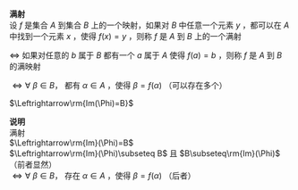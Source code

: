 **满射**  
设 $f$ 是集合 $A$ 到集合 $B$ 上的一个映射，如果对 $B$ 中任意一个元素 $y$ ，都可以在 $A$ 中找到一个元素 $x$ ，使得 $f(x)=y$ ，则称 $f$ 是 $A$ 到 $B$ 上的一个满射  
  
$\Leftrightarrow$ 如果对任意的 $b$ 属于 $B$ 都有一个 $a$ 属于 $A$ 使得 $f(a)=b$ ，则称 $f$ 是 $A$ 到 $B$ 的满映射  
  
$\Leftrightarrow\forall\ \beta\in B，$ 都有 $\alpha\in A$ ，使得 $\beta=f(\alpha)$ （可以存在多个）  
  
$\Leftrightarrow\rm{Im(\Phi)=B}$  
  
**说明**  
满射  
$\Leftrightarrow\rm{Im}(\Phi)=B$  
$\Leftrightarrow\rm{Im}(\Phi)\subseteq B$ 且 $B\subseteq\rm{Im}(\Phi)$ （前者显然）  
$\Leftrightarrow\forall\ \beta\in B，$ 存在 $\alpha\in A$ ，使得 $\beta=f(\alpha)$ （后者）  
